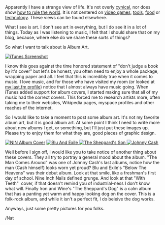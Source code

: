 Apparently I have a strange view of life. It's not overly [cynical](http://maddox.xmission.com/), nor does show [how to rule the world](http://www.paulgraham.com/articles.html). It is not centered on [video games](http://kotaku.com/), [tools](http://lifehacker.com/), [food](http://www.foodnetwork.com/) or [technology](http://www.engadget.com/). These views can be found elsewhere.

What I see is art. I don't see art in everything, but I do see it in a lot of things. Today as I was listening to music, I felt that I should share that on my blog, because, where else do we share these sorts of things?

So what I want to talk about is Album Art.

[![iTunes Screenshot](http://farm4.static.flickr.com/3228/3097410656_806f28e5ed.jpg)](http://www.flickr.com/photos/icco/3097410656/ "iTunes Screenshot by Nat W, on Flickr")

I know this goes against the time honored statement of "don't judge a book by it's cover" but let's be honest, you often need to enjoy a whole package, wrapping paper and all. I feel that this is incredibly true when it comes to music. I love music, and for those who have visited my room (or looked at [my last.fm profile](http://www.last.fm/user/icco)) notice that I almost always have music going. When iTunes added support for album covers, I started making sure that all of my music had the correct covers. This forced me to research artists more, often taking me to their websites, Wikipedia pages, myspace profiles and other reaches of the internet.

So I would like to take a moment to post some album art. It's not my favorite album art, but it is good album art. At some point I think I need to write more about new albums I get, or something, but I'll just put these images up. Please try to enjoy them for what they are, good pieces of graphic design.

 [![NIN Album Cover](/images/2008/12/image-5.bmp "Nine Inch Nails")](/images/2008/12/image-5.bmp "Nine Inch Nails") [ ![](/images/2008/12/bluandexile.bmp "Blu And Exile") ](/images/2008/12/bluandexile.bmp) [ ![The Sheppard's Son](/images/2008/12/image-4.bmp "Iron And Wine") ](/images/2008/12/image-4.bmp) [![](/images/2008/12/image-3.bmp "Johnny Cash")](/images/2008/12/image-3.bmp) 

Well before I sign off, I would like you to take notice of another thing about these covers. They all try to portray a general mood about the album. "The Man Comes Around" was one of Johnny Cash's last albums, notice how the man (Cash himself) looks worn yet proud? Blu and Exile's "Below The Heavens" was their debut album. Look at that smile, like a freshman's first day of school. Nine Inch Nails defined grunge. And look at that "With Teeth"  cover, if that doesn't remind you of industrial-ness I don't know what will. Finally Iron and Wine's "The Sheppard's Dog" is a calm album that has a panting yet warm and happy looking dog on the cover. This is a folk-rock album, and while it isn't a perfect fit, I do beleive the dog works.

Anyways, just some pretty pictures for you folks.

/Nat